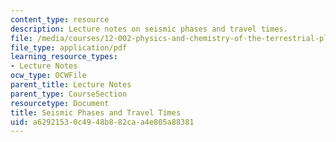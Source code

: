 ```yaml
---
content_type: resource
description: Lecture notes on seismic phases and travel times.
file: /media/courses/12-002-physics-and-chemistry-of-the-terrestrial-planets-fall-2008/a62921530c4948b882caa4e805a88381_MIT12_002f08_Lec11.pdf
file_type: application/pdf
learning_resource_types:
- Lecture Notes
ocw_type: OCWFile
parent_title: Lecture Notes
parent_type: CourseSection
resourcetype: Document
title: Seismic Phases and Travel Times
uid: a6292153-0c49-48b8-82ca-a4e805a88381
---
```

